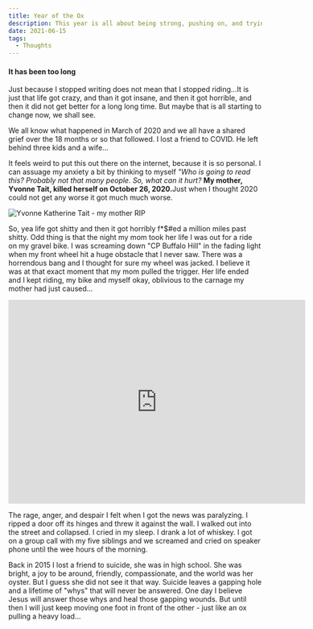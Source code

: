 ```yaml
---
title: Year of the Ox
description: This year is all about being strong, pushing on, and trying to learn from the past so the same mistakes are not made again...
date: 2021-06-15
tags: 
  - Thoughts
---
```

<h4>It has been too long</h4>

<p>Just because I stopped writing does not mean that I stopped riding...It is just that life got crazy, and than it got insane, and then it got horrible, and then it did not get better for a long long time. But maybe that is all starting to change now, we shall see.</p>

<p>We all know what happened in March of 2020 and we all have a shared grief over the 18 months or so that followed. I lost a friend to COVID. He left behind three kids and a wife...</p>

<p>It feels weird to put this out there on the internet, because it is so personal. I can assuage my anxiety a bit by thinking to myself <em>"Who is going to read this? Probably not that many people. So, what can it hurt?</em> <strong>My mother, Yvonne Tait, killed herself on October 26, 2020.</strong>Just when I thought 2020 could not get any worse it got much much worse.</p>

<img src="https://macadam-grinding-photos.s3.us-west-2.amazonaws.com/year-of-the-ox/yvonne+tait-1960%3A2020.jpg" alt="Yvonne Katherine Tait - my mother RIP" class="blogImages" />

<p>So, yea life got shitty and then it got horribly f*$#ed a million miles past shitty. Odd thing is that the night my mom took her life I was out for a ride on my gravel bike. I was screaming down "CP Buffalo Hill" in the fading light when my front wheel hit a huge obstacle that I never saw. There was a horrendous bang and I thought for sure my wheel was jacked. I believe it was at that exact moment that my mom pulled the trigger. Her life ended and I kept riding, my bike and myself okay, oblivious to the carnage my mother had just caused...</p>

<iframe height='405' width='590' frameborder='0' allowtransparency='true' scrolling='no' src='https://www.strava.com/activities/4260865757/embed/635f8253921d95331011e82298dc0dd02b2f40b5'></iframe>

<p>The rage, anger, and despair I felt when I got the news was paralyzing. I ripped a door off its hinges and threw it against the wall. I walked out into the street and collapsed. I cried in my sleep. I drank a lot of whiskey. I got on a group call with my five siblings and we screamed and cried on speaker phone until the wee hours of the morning.</p>

<p>Back in 2015 I lost a friend to suicide, she was in high school. She was bright, a joy to be around, friendly, compassionate, and the world was her oyster. But I guess she did not see it that way. Suicide leaves a gapping hole and a lifetime of "whys" that will never be answered. One day I believe Jesus will answer those whys and heal those gapping wounds. But until then I will just keep moving one foot in front of the other - just like an ox pulling a heavy load...</p>